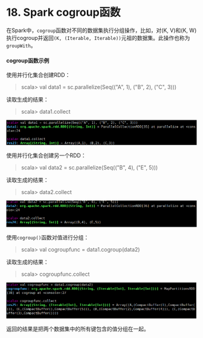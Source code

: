 # 18. Spark cogroup函数

在Spark中，`cogroup`函数对不同的数据集执行分组操作，比如，对(K, V)和(K, W)执行cogroup并返回`(K, (Iterable, Iterable))`元祖的数据集。此操作也称为`groupWith`。

#### cogroup函数示例

使用并行化集合创建RDD：

> scala> val data1 =  sc.parallelize(Seq(("A", 1), ("B", 2), ("C", 3)))

读取生成的结果：

> scala> data1.collect

![image-20200612111743297](https://raw.githubusercontent.com/MachineGunLin/markdown_pics/master/img/20200612111743.png)

使用并行化集合创建另一个RDD：

> scala> val data2 = sc.parallelize(Seq(("B", 4), ("E", 5)))

读取生成的结果：

> scala> data2.collect

![image-20200612111949225](https://raw.githubusercontent.com/MachineGunLin/markdown_pics/master/img/20200612111949.png)

使用`cogroup()`函数对值进行分组：

> scala> val cogroupfunc = data1.cogroup(data2)

读取生成的结果：

> scala> cogroupfunc.collect

![image-20200612112131504](https://raw.githubusercontent.com/MachineGunLin/markdown_pics/master/img/20200612112131.png)

返回的结果是把两个数据集中的所有键包含的值分组在一起。